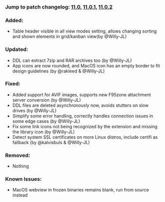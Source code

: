 ### Jump to patch changelog: [11.0](https://github.com/Willy-JL/F95Checker/releases/tag/11.0), [11.0.1](https://github.com/Willy-JL/F95Checker/releases/tag/11.0.1), [11.0.2](https://github.com/Willy-JL/F95Checker/releases/tag/11.0.2)

### Added:
- Table header visible in all view modes setting, allows changing sorting and shown elements in grid/kanban view(by @Willy-JL)

### Updated:
- DDL can extract 7zip and RAR archives too (by @Willy-JL)
- App icons are now rounded, and MacOS icon has an empty border to fit design guidelines (by @rakleed & @Willy-JL)

### Fixed:
- Added support for AVIF images, supports new F95zone attachment server conversion (by @Willy-JL)
- DDL files are deleted asynchronously now, avoids stutters on slow drives (by @Willy-JL)
- Simplify some error handling, correctly handles connection issues in some edge cases (by @Willy-JL)
- Fix some link icons not being recognized by the extension and missing the library icon (by @Willy-JL)
- Detect system SSL certificates on more Linux distros, include certifi as fallback (by @kalvisbuls & @Willy-JL)

### Removed:
- Nothing

### Known Issues:
- MacOS webview in frozen binaries remains blank, run from source instead
